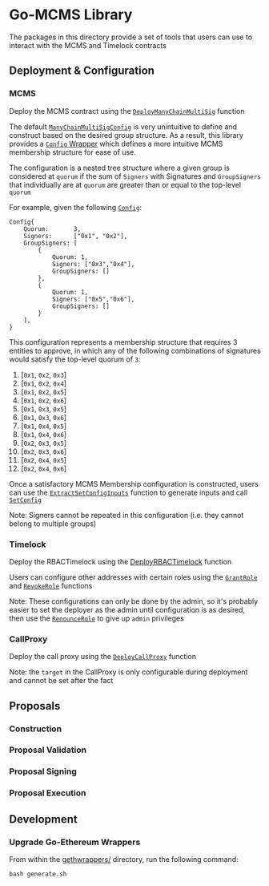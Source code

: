 # Go-MCMS Library

The packages in this directory provide a set of tools that users can use to interact with the MCMS and Timelock contracts

## Deployment & Configuration

### MCMS

Deploy the MCMS contract using the [`DeployManyChainMultiSig`](./gethwrappers/ManyChainMultiSig.go#L76) function

The default [`ManyChainMultiSigConfig`](./gethwrappers/ManyChainMultiSig.go#L32) is very unintuitive to define and construct based on the desired group structure. As a result, this library provides a [`Config` Wrapper](./configwrappers/config.go#L13) which defines a more intuitive MCMS membership structure for ease of use.

The configuration is a nested tree structure where a given group is considered at `quorum` if the sum of `Signers` with Signatures and `GroupSigners` that individually are at `quorum` are greater than or equal to the top-level `quorum`

For example, given the following [`Config`](./configwrappers/config.go#L13):

```
Config{
    Quorum:       3,
    Signers:      ["0x1", "0x2"],
    GroupSigners: [
        {
            Quorum: 1,
            Signers: ["0x3","0x4"],
            GroupSigners: []
        },
        {
            Quorum: 1,
            Signers: ["0x5","0x6"],
            GroupSigners: []
        }
    ],
}
```

This configuration represents a membership structure that requires 3 entities to approve, in which any of the following combinations of signatures would satisfy the top-level quorum of `3`:

1. [`0x1`, `0x2`, `0x3`]
1. [`0x1`, `0x2`, `0x4`]
1. [`0x1`, `0x2`, `0x5`]
1. [`0x1`, `0x2`, `0x6`]
1. [`0x1`, `0x3`, `0x5`]
1. [`0x1`, `0x3`, `0x6`]
1. [`0x1`, `0x4`, `0x5`]
1. [`0x1`, `0x4`, `0x6`]
1. [`0x2`, `0x3`, `0x5`]
1. [`0x2`, `0x3`, `0x6`]
1. [`0x2`, `0x4`, `0x5`]
1. [`0x2`, `0x4`, `0x6`]

Once a satisfactory MCMS Membership configuration is constructed, users can use the [`ExtractSetConfigInputs`](./configwrappers/config.go#L153) function to generate inputs and call [`SetConfig`](./gethwrappers/ManyChainMultiSig.go#L428)

Note: Signers cannot be repeated in this configuration (i.e. they cannot belong to multiple groups)

### Timelock

Deploy the RBACTimelock using the [DeployRBACTimelock](./gethwrappers/RBACTimelock.go#L47) function

Users can configure other addresses with certain roles using the [`GrantRole`](./gethwrappers/RBACTimelock.go#L667) and [`RevokeRole`](./gethwrappers/RBACTimelock.go#L727) functions

Note: These configurations can only be done by the admin, so it's probably easier to set the deployer as the admin until configuration is as desired, then use the [`RenounceRole`](./gethwrappers/RBACTimelock.go#L715) to give up `admin` privileges

### CallProxy

Deploy the call proxy using the [`DeployCallProxy`](./gethwrappers/CallProxy.go#L41) function

Note: the `target` in the CallProxy is only configurable during deployment and cannot be set after the fact

## Proposals

### Construction

### Proposal Validation

### Proposal Signing

### Proposal Execution

## Development

### Upgrade Go-Ethereum Wrappers

From within the [gethwrappers/](./gethwrappers/) directory, run the following command:
```
bash generate.sh
```